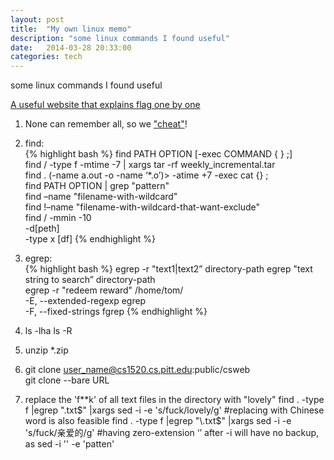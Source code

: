 ```yaml
---
layout: post
title:  "My own linux memo"
description: "some linux commands I found useful"
date:   2014-03-28 20:33:00
categories: tech
---
```


some linux commands I found useful

[A useful website that explains flag one by one](http://explainshell.com/)

1. None can remember all, so we ["cheat"](https://github.com/chrisallenlane/cheat)!

2. find:  
{% highlight bash %}
find PATH OPTION [-exec COMMAND { } \;]  
find / -type f -mtime -7 | xargs tar -rf weekly_incremental.tar   
find . \(-name a.out -o -name ‘*.o’\)> -atime +7 -exec cat {} \;   
find PATH OPTION |	grep "pattern"  
find –name "filename-with-wildcard"  
find !–name "filename-with-wildcard-that-want-exclude"  
find / -mmin -10   
-d[peth]   
-type x [df]
{% endhighlight %}

3. egrep:  
{% highlight bash %}
egrep -r "text1|text2” directory-path 
egrep "text string to search” directory-path     
egrep -r "redeem reward" /home/tom/  
-E, --extended-regexp  egrep  
-F, --fixed-strings  fgrep 
{% endhighlight %}

4. ls -lha
   ls -R 

5. unzip *.zip

6. git clone  user_name@cs1520.cs.pitt.edu:public/csweb  
   git clone --bare URL 


7. replace the 'f**k' of all text files in the directory with "lovely"
   find . -type f  |egrep "\.txt$" |xargs sed -i -e 's/fuck/lovely/g'
   #replacing with Chinese word is also feasible
   find . -type f  |egrep "\.txt$" |xargs sed -i -e 's/fuck/亲爱的/g'
   #having zero-extension ‘’ after -i will have no backup, as sed -i '' -e 'patten'   


    

